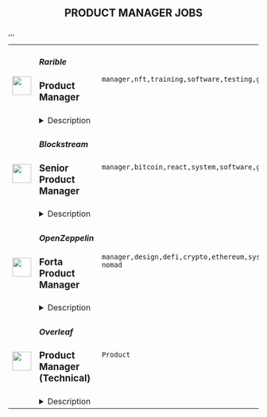 <div align="center"><h2>PRODUCT MANAGER JOBS</h2></div><table><tr>
                <td width="100" height="100" rowspan="2">
                    <img src="https://remoteok.com/assets/img/jobs/45d4efc3c6c5e7c9d622c95a81c216dc1667373315.png" width="38px" height="auto">
                </td>
                <td width="300">
                    <h5>Rarible</h5>
                    <h3>Product Manager</h3>
                </td>
                <td width="300">
                    <code>manager,nft,training,software,testing,growth,health</code>
                </td>
                <td width="200">
                <text>1 days ago</text>
                </td>
                <td width="100" rowspan="2">
                <a href="https://remoteOK.com/remote-jobs/remote-product-manager-rarible-142498" align="right" target="_blank">Apply</a>
                </td>
            </tr>
            <tr>
                <td colspan="3">
                <details><summary>Description</summary>
                <div><b style="font-size:18px;">About Rarible</b></div><div>Rarible is a creator-centric NFT marketplace with a community governance model. We are a #1 ranked marketplace in the world, having exceeded $40 million USD in monthly trading volume. Rarible reached over 10x growth in the past 3 months, and is expanding rapidly! In addition, Rarible is releasing the Rarible Protocol which allows developers, other marketplaces, and partners to easily mint NFTs and to share NFT inventory with a decentralized order book.</div><div><br></div><div>Join our decentralized, motivated and fully remote team building the NFT marketplace of the future.</div><br>Tasks<br><li>Work on the messenger</li><li>Managing the development and release of new features</li><li>Formation and testing of product hypotheses</li><li>Communication with users</li><li>Research in the industry</li><li>If you've created a great consumer product and are ready to take on new heights.</li><div><b style="font-size:18px;">What do we offer</b></div><div>ð Working for a rapidly expanding global startup</div><div>ð Mentorship, training and career progression plans with leadership focused on developing the teams</div><div>ð Team that cares about products and working conditions</div><div>ð Flexible Hours start of the working day </div><div>ð Full-time, paid vacations remote first with relocation packages available, hardware and software support </div><div>ð Attractive package to include base equity and/or tokens, equity as well as health benefits </div><br/><br/>Please mention the word **EXTRAORDINARILY** and tag RNDQuMjExLjg2LjIzNw== when applying to show you read the job post completely (#RNDQuMjExLjg2LjIzNw==). This is a beta feature to avoid spam applicants. Companies can search these words to find applicants that read this and see they're human.
                </details>
                </td>
            </tr>,<tr>
                <td width="100" height="100" rowspan="2">
                    <img src="https://remoteok.com/assets/img/jobs/a9d210fb15a7dad9db6bfbf9228ef6dd1667373350.peg" width="38px" height="auto">
                </td>
                <td width="300">
                    <h5>Blockstream</h5>
                    <h3>Senior Product Manager</h3>
                </td>
                <td width="300">
                    <code>manager,bitcoin,react,system,software,growth,financial,senior,engineering</code>
                </td>
                <td width="200">
                <text>1 days ago</text>
                </td>
                <td width="100" rowspan="2">
                <a href="https://remoteOK.com/remote-jobs/remote-senior-product-manager-blockstream-142509" align="right" target="_blank">Apply</a>
                </td>
            </tr>
            <tr>
                <td colspan="3">
                <details><summary>Description</summary>
                <p><span style="font-weight:400;">At Blockstream, weâre building solutions on Bitcoin that will disrupt the existing financial system. We imagine a world where individuals and businesses can easily access a global, permissionless system to secure their money, use it every day, and invest it or put it to work. In pursuit of our expansive vision, weâve built a full stack of innovative products on top of the Bitcoin protocol, from layer 2 projects like Liquid and c-lightning, to end user software and hardware wallets like Green and Jade. Our brand stands for innovation in the Bitcoin community, and weâre growing our team to accelerate the future. Come join us in our mission!</span></p>
<p><span style="font-weight:400;">As a Senior Product Manager, youâll define a product vision that addresses strategic opportunities for one of our mission critical products. Youâll translate your vision into a roadmap in partnership with our talented engineers, and mobilize a cross-functional team to bring features to life and deliver measurable results.</span></p>
<p><span style="font-weight:400;">This role reports to Blockstreamâs Chief Product Officer and offers opportunities for growth in scope and responsibilities.</span></p>
<p><span style="font-weight:400;"><strong>What Youâll Be Doing (Responsibilities):</strong></span></p>
<ul>
<li style="font-weight:400;"><span style="font-weight:400;">Define and execute on a product vision; own the product narrative and communicate effectively to all levels of the organization</span></li>
<li style="font-weight:400;"><span style="font-weight:400;">Instill a user-focused approach to product development, building empathy by interfacing with a diverse ecosystem of users, customers and partners</span></li>
<li style="font-weight:400;"><span style="font-weight:400;">Employ data-driven decision making and hold yourself and teams accountable to measurable outcomes</span></li>
<li style="font-weight:400;"><span style="font-weight:400;">Engage with engineering on technical issues and align their work to product goals</span></li>
<li style="font-weight:400;"><span style="font-weight:400;">Provide leadership and direction to cross-functional teams (engineering, UX, business development, marketing, DevOps, etc.)</span></li>
<li style="font-weight:400;"><span style="font-weight:400;">Lead project execution, anticipating and resolving roadblocks, coordinating the work of teammates, and clearly communicating goals and status with the org</span></li>
</ul>
<p><span style="font-weight:400;"><strong>What We Look For In You (Required Qualifications):</strong></span></p>
<ul>
<li style="font-weight:400;"><span style="font-weight:400;">4+ years of experience as a product manager with a proven track record of delivering impact</span></li>
<li style="font-weight:400;"><span style="font-weight:400;">Understanding of blockchain-based technologies</span></li>
<li style="font-weight:400;"><span style="font-weight:400;">Technical background (e.g. engineering degree or technical work experience); can engage with engineering teams on technical issues</span></li>
<li style="font-weight:400;"><span style="font-weight:400;">Comfort with the pace, scrappiness and dynamic environment within a growing startup</span></li>
<li style="font-weight:400;"><span style="font-weight:400;">Entrepreneurial mindset; know how to be nimble, spot and react to new opportunities</span></li>
</ul>
<p> </p><p><figure><iframe style="width:500px;height:281px;" src="//www.youtube.com/embed/EKrQP99gUMI" frameborder="0" allowfullscreen=""></iframe></figure></p><br/><br/>Please mention the word **DEFENDER** and tag RNDQuMjExLjg2LjIzNw== when applying to show you read the job post completely (#RNDQuMjExLjg2LjIzNw==). This is a beta feature to avoid spam applicants. Companies can search these words to find applicants that read this and see they're human.
                </details>
                </td>
            </tr>,<tr>
                <td width="100" height="100" rowspan="2">
                    <img src="https://remoteok.com/assets/img/jobs/ffeba7a2efbbd9c2f3020b4afd5bb3011667286939.png" width="38px" height="auto">
                </td>
                <td width="300">
                    <h5>OpenZeppelin</h5>
                    <h3>Forta Product Manager</h3>
                </td>
                <td width="300">
                    <code>manager,design,defi,crypto,ethereum,system,security,financial,finance,node,strategy,management,operations,marketing,sales,educational,digital nomad</code>
                </td>
                <td width="200">
                <text>2 days ago</text>
                </td>
                <td width="100" rowspan="2">
                <a href="https://remoteOK.com/remote-jobs/remote-forta-product-manager-openzeppelin-141988" align="right" target="_blank">Apply</a>
                </td>
            </tr>
            <tr>
                <td colspan="3">
                <details><summary>Description</summary>
                <div class="content-intro">
<h3><strong>About us</strong></h3>
<p><span style="font-weight:400;">OpenZeppelin is a leading cybersecurity company that provides security products to build, automate, and operate decentralized applications.</span></p>
<p><span style="font-weight:400;">With a mission to protect the open economy, our team created the most popular open source library for smart contract development with over 4 million downloads. Our unique expertise subsequently allowed us to uncover major security vulnerabilities for the Ethereum Foundation,  MakerDAO, and Facebookâs Libra, and conduct security audits for many top blockchain companies including Coinbase, Brave, Compound, Aave, and Augur. </span></p>
<p><span style="font-weight:400;">Building on this experience, we recently launched a platform to help teams automate their Ethereum operations and securely ship products faster: OpenZeppelin Defender. </span></p>
<p><span style="font-weight:400;">With the success of our products, security audit work, and open source educational efforts, we are setting industry standards for building secure systems in a fast-growing industry that is creating an open financial system for the world.</span></p>
</div><h3><strong>About this role</strong></h3>
<p><span style="font-weight:400;">The mission for this role is to lead, define and manage the product strategy and roadmap to drive demand and usage adoption for Forta, a decentralized protocol incubated by OpenZeppelin.</span></p>
<p><span style="font-weight:400;">As the Product Manager, you are responsible for both product planning and product marketing, including defining the product vision, gathering and prioritizing product and user requirements, and working closely with the core dev team to deliver winning products. It also includes working with sales and marketing to ensure revenue and customer satisfaction goals are met. </span><span style="font-weight:400;"><br></span><span style="font-weight:400;"><br></span><span style="font-weight:400;">The ideal candidate is passionate about helping blockchain projects and developers have a great experience across all aspects of their user journey, from establishing new relationships to fostering deeper ties with the existing Forta Protocol customer/partner community. You will focus on engaging and supporting the blockchain development community and partnering with them throughout their customer journey.</span></p>
<h3><strong>What youâll be doing</strong></h3>
<ul>
<li style="font-weight:400;"><span style="font-weight:400;">Set Fortaâs product strategy, roadmap, and budget, aligned to Fortaâs strategy. Establish KPIs and track performance to ensure plans are delivering expected business outcomes.</span></li>
<li style="font-weight:400;"><span style="font-weight:400;">Coordinate and track platform developments across multiple teams, and ensure that there are appropriate technical specifications for the core dev team to create new features and maintain internal documentation of product releases.</span></li>
<li style="font-weight:400;"><span style="font-weight:400;">Understand Forta stakeholders needs (end users, agent developers and node runners) and community interests. Gather requirements, prioritize them, and communicate them to Core devs, Marketing, and Finance teams.</span></li>
<li style="font-weight:400;"><span style="font-weight:400;">Monitor the crypto security landscape, identify and fill product gaps, and generate new ideas that grow market share, improve customer experience and drive growth</span></li>
<li style="font-weight:400;"><span style="font-weight:400;">Work with designers to craft a delightful user experience across the whole Forta ecosystem of products</span></li>
<li style="font-weight:400;"><span style="font-weight:400;">Work with the internal team and the community to design product economics and overall network business model.</span></li>
<li style="font-weight:400;"><span style="font-weight:400;">Work closely with industry experts to ensure effective thought leadership and ongoing relevance in the market.</span></li>
<li style="font-weight:400;"><span style="font-weight:400;">Test and iterate on product messaging and positioning that conveys the key benefits of the project to prospective users</span></li>
<li style="font-weight:400;"><span style="font-weight:400;">Partner with marketing, core dev and community teams to create and deliver engaging workshops and webinars complementing the projectâs strategy </span></li>
</ul>
<h3><strong>Ideally, you have</strong></h3>
<ul>
<li style="font-weight:400;"><span style="font-weight:400;">Minimum 3-5 years of technical product management experience with security or other IT focus or a combination of technical and marketing experience</span></li>
<li style="font-weight:400;"><span style="font-weight:400;">Technical knowledge of DeFi and the Ethereum ecosystem, additional knowledge outside the Ethereum space is also preferred </span></li>
<li style="font-weight:400;"><span style="font-weight:400;">Demonstrated experience working collaboratively across teams to successfully launch new products and features bring products to market </span></li>
<li style="font-weight:400;"><span style="font-weight:400;">Excellent writing and communication skills</span></li>
<li style="font-weight:400;"><span style="font-weight:400;">Ability to convey complex technical topics into easy to understand materials </span></li>
<li style="font-weight:400;"><span style="font-weight:400;">Strong personal organizational skills and a love for self-time management.</span></li>
<li style="font-weight:400;"><span style="font-weight:400;">Superb organization and project management skills. Ability to work on and manage multiple complex projects with multiple stakeholders, at once.</span></li>
<li style="font-weight:400;"><span style="font-weight:400;">A startup mentality with a bias to action and the ability to be flexible in a fast-paced environment.</span></li>
<li style="font-weight:400;"><span style="font-weight:400;">Passion and/or experience with open-source or cybersecurity or similar highly technical industry.</span></li>
</ul><div class="content-conclusion">
<div class="container">
<div class="job-description">
<div class="requirements">
<h3 class="job-description-title">Benefits</h3>
<ul>
<li>
<p>Medical Insurance: Top quality insurance options for you.</p>
</li>
<li>
<p>Paid leave for new parents.</p>
</li>
<li>
<p>Team Events: Company retreats in different locations around the world.</p>
</li>
<li>
<p>Monthly allowance for wellness activities.</p>
</li>
<li>
<p>Coworking: access to a coworking space of your choice.</p>
</li>
<li>
<p>Training: Technical training, spoken language lessons in any language of your choice.</p>
</li>
</ul>
</div>
<div class="company-footer">
<p>At OpenZeppelin, we are an equal opportunity employer and we value different perspectives. We are committed to building a diverse workforce. This includes but is not limited to gender, race, sexual orientation, religion, national origin and other characteristics that make each one of us unique. In this uniqueness, we find the most value. Come join us!</p>
</div>
</div>
</div>


<div class="container">
<div class="application-information">
<h3 class="job-description-title"> </h3>
</div>
</div>
</div><br/><br/>Please mention the word **IMPRESSES** and tag RNDQuMjExLjg2LjIzNw== when applying to show you read the job post completely (#RNDQuMjExLjg2LjIzNw==). This is a beta feature to avoid spam applicants. Companies can search these words to find applicants that read this and see they're human.
                </details>
                </td>
            </tr>,<tr>
                <td width="100" height="100" rowspan="2">
                    <img src="https://wwr-pro.s3.amazonaws.com/logos/0081/9021/logo.gif" width="38px" height="auto">
                </td>
                <td width="300">
                    <h5>Overleaf</h5>
                    <h3> Product Manager (Technical)</h3>
                </td>
                <td width="300">
                    <code>Product</code>
                </td>
                <td width="200">
                <text>2 days ago</text>
                </td>
                <td width="100" rowspan="2">
                <a href="https://weworkremotely.com/listings/overleaf-product-manager-technical-1" align="right" target="_blank">Apply</a>
                </td>
            </tr>
            <tr>
                <td colspan="3">
                <details><summary>Description</summary>
                <img src="https://we-work-remotely.imgix.net/logos/0081/9021/logo.gif?ixlib=rails-4.0.0&w=50&h=50&dpr=2&fit=fill&auto=compress" />

<p>
  <strong>Headquarters:</strong> London, England, United Kingdom
    <br /><strong>URL:</strong> <a href="https://www.overleaf.com">https://www.overleaf.com</a>
</p>

<p><strong>What We Do</strong></p>
<p>Overleaf builds modern collaborative authoring tools for scientists — like Google Docs for Science. We make an online, real-time collaborative editor for papers, theses and other documents written in the LaTeX markup language.</p>
<p>We have over ten million registered users from around the world and over 400,000 people use our platform each day. Our company is scaling up and we are looking for a Product Manager (Technical) who can take the lead on one of our core product areas.</p>
<p>We were recently recognised as one of the<a href="https://www.overleaf.com/blog/overleaf-recognized-as-one-of-the-uks-top-100-fastest-growing-businesses" class="external"> UK's top 100 fastest growing businesses</a> and as the<a href="https://www.overleaf.com/blog/overleaf-named-2020-saas-awards-winner" class="external"> Best SaaS for Nonprofits or Education</a> in the 2020 SaaS Awards Program. We're part of the<a href="https://www.digital-science.com/" class="external"> Digital Science</a> family of science, health and ed-tech companies.</p>
<p><strong>The Product Team</strong></p>
<p>We are an interdisciplinary team made of product managers, UX designers and data analysts. We are a relatively new team, with most people joining in 2021, and small enough that everyone has a few hats to wear, but large enough that we have experts who can guide the rest of the team in their area, such as User Research, User Experience or Analytics. Some of us come from a teaching background, marketing, engineering, QA and more disciplines, which gives the team its unique flavour. Our mission is to explore the future of Overleaf through data, design and research.</p>
<p><strong>Your New Role</strong></p>
<p>As we expand, we are growing the product team to let us have owners for each of our core areas, namely Editor, B2C growth, Institutions and Enterprise. For this reason, we are now looking to hire an experienced Product Manager who can lead our discovery and development initiatives across one of these areas. You will take ownership of researching, understanding and delivering value to our users, enhancing their workflows for both our hosted SaaS and on-premises solutions. As part of a Product Trio (Product, UX, Engineering - plus others), you will map opportunities using product discovery methods and shape your own roadmap and KPIs. You will lead on projects related to your area of expertise from start to finish. This will usually involve: </p>
<ul> <li>Understanding user needs:<ul> <li>Carry out primary research to understand users and their pain points, identifying opportunities to address them.</li> <li>Nurture and grow our rich database of user insights, mining data as needed and present it to stakeholders in various contexts.</li> <li>Based on research insights, formulate hypotheses to be tested with a variety of qualitative and quantitative methods.</li> </ul> </li> <li>Shaping and developing solutions:<ul> <li>Shape a vision, define the problem and align the team with clear goals, objectives and user stories.</li> <li>Map and test assumptions with a variety of qualitative and quantitative methods.</li> <li>Distil existing user research data to support the team in making the right decisions.</li> <li>Work closely with UX designers, data analysts and engineers throughout the release process, from shaping to building, testing and releasing.</li> <li>Clearly define measures of success for A/B testing, balancing the need for accuracy with shipping value to users quickly.</li> <li>Recognise and celebrate success regularly when things go well, while fostering a growth mindset when things don't go so well.</li> <li>Lead and facilitate planning sessions with your team to prioritise work, often applying decision-making frameworks (e.g. RICE).</li> <li>Keep other stakeholders informed as progress is made, through regular demos, Show &amp; Tells and presentations.</li> </ul> </li> <li>Understanding the Business. You will specifically own the relationship with a core department (e.g. Sales and Account Management teams for the Institutional/Enterprise core area, or Marketing for our B2C Growth area):<ul> <li>Develop and manage a solid product roadmap for your core area.</li> <li>Map opportunities and manage input from your stakeholders to enhance our offering on an ongoing basis.</li> <li>Clearly communicate our roadmap and product changes in advance of their launch and help them manage communications to customers.</li> <li>Take part in customer onboarding sessions, webinars and/or sales negotiations and use these opportunities to conduct user research.</li> </ul> </li> <li>Work closely with other departments to:<ul> <li>Help them access and understand product information (e.g. releases for our On-Premises product, key features, product roadmap). </li> <li>Explain technical dependencies and how they may affect our roadmap.</li> <li>Help them access product data/metrics that can provide useful insights for their departments.</li> <li>Bring the user perspective in meetings and engage stakeholders with our continuous user research efforts and insights.</li> </ul> </li> <li>Strategy and planning: <ul> <li>You will input and contribute to the main product roadmap and take part in planning meetings on an ongoing basis. </li> <li>You will develop a set of strategic goals and KPIs for your core area on an annual basis, updating stakeholders on progress throughout the year.</li> </ul> </li> </ul>
<p>This year, we are excited about:</p>
<ul> <li>Having launched our most popular feature yet, a way to <a href="https://www.overleaf.com/blog/new-feature-ready-set-detach" class="external">detach the PDF view</a> in another window, which allows users to work on multiple monitors.</li> <li>Relaunching our core editor in CodeMirror 6 for improved functionality and accessibility.</li> <li>Enhancing the collaboration experience on our product to make it even more compelling for individual users and Enterprise teams. We are currently testing assumptions around shared spaces.</li> <li>Collaborating with more partners to enhance the editing experience through new technologies.</li> </ul>
<p>We also got excited when our UX team won a prestigious award for delivering a seamless integration between Overleaf and ShareLaTeX:  <a href="https://www.overleaf.com/blog/congratulations-to-paulo-john-and-sven-best-case-study-at-acm-chi2021" class="external">https://www.overleaf.com/blog/congratulations-to-p...<br></a></p> <p><strong>How We Work</strong><br></p>
<p>Overleaf is remote-first — all staff work remotely and this is<a href="https://www.overleaf.com/about/values" class="external"> part of our values</a>. We also have an office space in London for those that want to use it, and when the pandemic settles down we'll again get the whole team together in London a few times a year for face-to-face time.</p>
<p>Our core hours for meetings are 2pm-5pm UK time; we try to schedule all team meetings during this time, including daily 10-15 minute standup calls and biweekly company update calls.</p>
<p>We always collect user feedback to inform our work. We have UX professionals on our team, and we run surveys and user interviews on a weekly basis to inform our Product Discovery process. You can read more about how we introduced these methods in this <a href="https://www.overleaf.com/blog/how-we-introduced-product-discovery-methods-at-overleaf-in-3-steps" class="external">blog post</a>.</p>
<p>We have a flexible roadmap that we review quarterly, which includes regular user-facing releases. Our Product team works closely with everyone in the company, often as part of a Product Trio (Product, UX, Engineering, with other departments as needed) to understand every aspect of how we can best deliver value to our users. Our roadmap also includes initiatives driven by staff and quarterly hackathons to keep our learning fresh.</p>
<p><strong>How We Hire<br></strong></p>The stages in our hiring process are typically:<ol> <li>We ask you to submit a CV and a cover letter stating why you would like to work for Overleaf.</li> <li>We will aim to update you on the status of your application within two weeks from when we receive it.</li> <li>We'll follow up by email (or sometimes schedule a phone call) with any questions we have about your application, usually around logistics, your ambitions and your expectations about the role.</li> <li>We'll schedule a more in-depth interview, which is typically followed or combined with a practical assignment. For the practical, you'll have the option of either completing a homework assignment, which requires about one hour of your time before the interview, or doing an exercise during the interview, if you prefer. The exercises are practical in nature, and you can use Google, etc., and ask us questions.</li> <li>We may ask you to attend a second, shorter, interview with our Founders.</li> <li>We'll make an offer. We usually interview in batches, so there may be a short delay while we interview other candidates, but we will try to keep you informed throughout the process.</li> </ol>
<p>If you have a deadline, please let us know in your application, and we will try to be accommodating.</p>
<p><strong>Who You Are<br></strong></p>
<ul> <li>Experienced in Product Management as a discipline. You can switch from managing demanding stakeholders to resolving technical trade-offs with the Engineering team, always bringing the focus back on our long-term vision and delivering user value.</li> <li>Technical. You are familiar with LaTeX or willing to learn about LaTeX and its use within academia and industry. You also understand the difference between a SaaS product and its on-premises counterpart, including their underpinning technologies, e.g. Docker.</li> <li>Commercially minded. You have commercial experience within a B2C SaaS product and/or Enterprise. For example, you are able to read user research insights through a commercial lens, with a view to grow the business while shipping value to users.</li> <li>Empathetic. You are curious about people and their stories. You are able to understand user and stakeholder needs, while still being able to push back or negotiate as necessary.</li> <li>Data-driven. You enjoy finding ways to measure success and dig into data to make decisions. Whether it's from a survey, a database or a user interview, you are comfortable drawing insights and presenting them to your stakeholders.</li> </ul>Self-motivated. You are a natural at making plans, keeping people aligned along the way and thrive when you see a vision come to life.<p><strong>Requirements</strong></p>
<p>We require that you:</p>
<ul> <li>Have a minimum of 3-4 years of relevant experience.</li> <li>Will work for us full time.</li> <li>Will usually be available in our core hours, 2pm-5pm UK time.</li> <li>Are based in the UK, EU, US or Canada.</li> </ul>
<p><strong>Benefits</strong></p>
<ul> <li>Remote and flexible working.</li> <li>Salary £50k-£75k per year depending on experience.</li> <li>You would join a small, dedicated and growing team.</li> <li>We're substantially (around 80%) open-source, so your work will often be on open source code.</li> <li>We organise company and team meetups several times a year for valuable face-to-face time.</li> <li>We'll provide a new Mac, PC or Linux laptop, along with a stipend for other equipment.</li> <li>We provide a training budget and allocate time for training; many of our developers choose to attend relevant industry conferences or buy training materials.</li> <li>We run regular<a href="https://www.overleaf.com/blog/overleafs-remote-hackathon-revisited-one-year" class="external"> remote hackathons</a> to keep learning and experimenting.</li> <li>We run a weekly internal seminar series with short talks from staff about their work or personal projects, new technologies and techniques.</li> <li>Additional benefits package varies by country. Please ask us.</li> </ul>
<p>We're an equal opportunity employer. All applicants will be considered for employment without attention to race, colour, religion, sex, sexual orientation, gender identity, national origin, veteran or disability status.</p>

<p><strong>To apply:</strong> <a href="https://weworkremotely.com/remote-jobs/overleaf-product-manager-technical-1">https://weworkremotely.com/remote-jobs/overleaf-product-manager-technical-1</a></p>

                </details>
                </td>
            </tr></table>